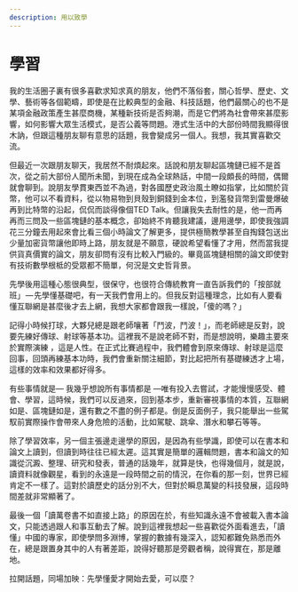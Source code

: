 ```yaml
---
description: 用以致學
---
```


# 學習

我的生活圈子裏有很多喜歡求知求真的朋友，他們不落俗套，關心哲學、歷史、文學、藝術等各個範疇，即使是在比較典型的金融、科技話題，他們最關心的也不是某項金融政策產生甚麼商機，某種新技術是否夠潮，而是它們將為社會帶來甚麼影響，如何影響大眾生活模式，是否公義等問題。港式生活中的大部份時間我顯得很木訥，但跟這種朋友聊有意思的話題，我會變成另一個人。我想，我其實喜歡交流。  


但最近一次跟朋友聊天，我居然不耐煩起來。話說和朋友聊起區塊鏈已經不是首次，從之前大部份人聞所未聞，到現在成為全球熱話，中間一段頗長的時間，偶爾就會聊到。說朋友學貫東西並不為過，對各國歷史政治風土瞭如指掌，比如關於貨幣，他可以不看資料，從以物易物到貝殼到銅錢到金本位，到濫發貨幣到雷曼爆破再到比特幣的沿起，侃侃而談得像個TED Talk。但讓我失去耐性的是，他一而再再而三問及一些區塊鏈的基本概念，卻始終不肯聽我建議，邊用邊學，即使我強調花三分鐘去用起來會比看三個小時論文了解更多，提供極簡教學甚至自掏錢包送出少量加密貨幣讓他即時上路，朋友就是不願意，硬說希望看懂了才用，然而當我提供貨真價實的論文，朋友卻問有沒有比較入門級的。畢竟區塊鏈相關的論文即使對有技術數學根柢的受眾都不簡單，何況是文史哲背景。

先學後用這種心態很典型，很保守，也很符合傳統教育一直告訴我們的「按部就班」 — 先學懂基礎吧，有一天我們會用上的。但我反對這種理念，比如有人要看懂互聯網是甚麼後才去上網，我想大家都會跟我一樣說，「傻的嗎？」

記得小時候打球，大夥兒總是跟老師嚷著「鬥波，鬥波！」，而老師總是反對，說要先練好傳球、射球等基本功。這裡我不是說老師不對，而是想說明，樂趣主要來於實際演練 ，這是人性。在正式比賽過程中，我們體會到原來傳球、射球是這麼回事，回頭再練基本功時，我們會重新關注細節，對比起把所有基礎練透才上場，這樣的效率和效果都好得多。

有些事情就是— 我幾乎想說所有事情都是 —唯有投入去嘗試，才能慢慢感受、體會、學習，這時候，我們可以反過來，回到基本步，重新審視事情的本質，互聯網如是、區塊鏈如是，還有數之不盡的例子都是。倒是反面例子，我只能舉出一些駕馭前實際操作會帶來人身危險的活動，比如駕駛、跳傘、潛水和攀石等等。

除了學習效率，另一個主張邊走邊學的原因，是因為有些學識，即使可以在書本和論文上讀到，但讀到時往往已經太遲。這其實是簡單的邏輯問題，書本和論文的知識從沉澱、整理、研究和發表，普通的話幾年，就算是快，也得幾個月，就是說，讀資料就像觀星，看到的永遠是一段時間之前的情況，在你看的那一刻，世界已經肯定不一樣了。這對於讀歷史的話分別不大，但對於瞬息萬變的科技發展，這段時間差就非常顯著了。

最後一個「讀萬卷書不如直接上路」的原因在於，有些知識永遠不會被載入書本論文，只能透過跟人和事互動去了解。說到這裡我想起一些喜歡從外面看進去，「讀懂」中國的專家，即使學問多淵博，掌握的數據有幾深入，認知都難免熟悉而外在，總是跟置身其中的人有著差距，說得好聽那是旁觀者稱，說得實在，那是離地。

拉開話題，同場加映：先學懂愛才開始去愛，可以麼？

